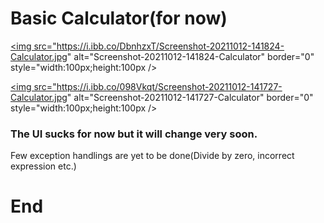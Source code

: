 # Basic Calculator(for now)

<a href="https://ibb.co/JdPVmfg"><img src="https://i.ibb.co/DbnhzxT/Screenshot-20211012-141824-Calculator.jpg" alt="Screenshot-20211012-141824-Calculator" border="0" style="width:100px;height:100px /></a>

<a href="https://ibb.co/HP1p07d"><img src="https://i.ibb.co/098Vkqt/Screenshot-20211012-141727-Calculator.jpg" alt="Screenshot-20211012-141727-Calculator" border="0" style="width:100px;height:100px /><a>

### The UI sucks for now but it will change very soon.
Few exception handlings are yet to be done(Divide by zero, incorrect expression etc.)

# End
